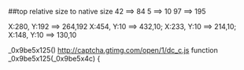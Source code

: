##top
relative size to native size 
42  ==> 84
5 ==> 10
97 ==> 195

X:280, Y:192 ==> 264,192
X:454, Y:10 ==> 432,10;
X:233, Y:10 ==> 214,10;
X:148, Y:10 ==> 130,10

_0x9be5x125()
http://captcha.gtimg.com/open/1/dc_c.js
function _0x9be5x125(_0x9be5x4c) {